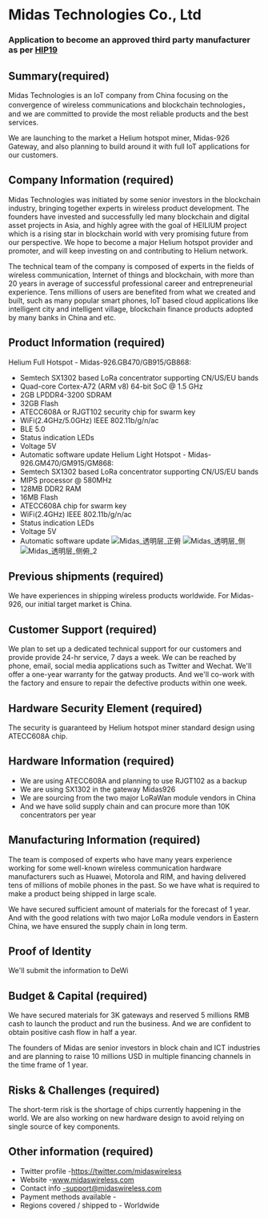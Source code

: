 # Midas Technologies Co., Ltd
### Application to become an approved third party manufacturer as per [HIP19](https://github.com/helium/HIP/blob/master/0019-third-party-manufacturers.md)

## Summary(required)
Midas Technologies is an IoT company from China focusing on the convergence of  wireless communications and blockchain technologies，and we are committed to provide the most reliable products and the best services.

We are launching to the market a Helium hotspot miner,  Midas-926 Gateway, and  also planning to build around it with full IoT applications for our customers.

## Company Information (required)
Midas Technologies was initiated by some senior investors in the blockchain industry, bringing together experts in wireless product development. The founders have invested and successfully led many blockchain and digital asset projects in Asia, and highly agree with the goal of HEILIUM project which is a rising star in blockchain world with very promising future from our perspective. We hope to become a major Helium hotspot provider and promoter, and will keep investing on and contributing to Helium network.

The technical team of the company is composed of experts in the fields of wireless communication, Internet of things and blockchain, with more than 20 years in average of successful professional career and entrepreneurial experience. Tens millions of users are benefited from what we created and built, such as many popular smart phones, IoT based cloud applications like intelligent city and intelligent village, blockchain finance products adopted by many banks in China and etc.

## Product Information (required)

Helium Full Hotspot - Midas-926.GB470/GB915/GB868:
* Semtech SX1302 based LoRa concentrator supporting CN/US/EU bands
* Quad-core Cortex-A72 (ARM v8) 64-bit SoC @ 1.5 GHz
* 2GB LPDDR4-3200 SDRAM
* 32GB Flash
* ATECC608A or RJGT102 security chip for swarm key
* WiFi(2.4GHz/5.0GHz) IEEE 802.11b/g/n/ac
* BLE 5.0
* Status indication LEDs
* Voltage 5V
* Automatic software update
Helium Light Hotspot - Midas-926.GM470/GM915/GM868:
* Semtech SX1302 based LoRa concentrator supporting CN/US/EU bands
* MIPS processor @ 580MHz
* 128MB DDR2 RAM
* 16MB Flash
* ATECC608A chip for swarm key
* WiFi(2.4GHz) IEEE 802.11b/g/n/ac
* Status indication LEDs
* Voltage 5V
* Automatic software update
![Midas_透明层_正俯](https://user-images.githubusercontent.com/86901323/125427574-f8ae9457-f252-4cb0-b01d-ae8198b7a0c7.jpg)
![Midas_透明层_侧](https://user-images.githubusercontent.com/86901323/125427636-9126325b-37d8-4a05-9ce2-c2239669e94c.jpg)
![Midas_透明层_侧俯_2](https://user-images.githubusercontent.com/86901323/125427652-28f80920-a58c-4e75-9e49-aa2a52dc703d.jpg)


## Previous shipments (required)

We have experiences in shipping wireless products worldwide. For Midas-926, our initial target market is China.

## Customer Support (required)

We plan to set up a dedicated technical support for our customers and provide provide 24-hr service, 7 days a week. We can be reached by phone, email, social media applications such as Twitter and Wechat.
We'll offer a one-year warranty for the gatway products. And we'll co-work with the factory and ensure to repair the defective products within one week. 

## Hardware Security Element (required)

The security is guaranteed by Helium hotspot miner standard design using ATECC608A chip.

## Hardware Information (required)

* We are using ATECC608A and planning to use RJGT102 as a backup
* We are using SX1302 in the gateway Midas926
* We are sourcing from the two major LoRaWan module vendors in China
* And we have solid supply chain and can procure more than 10K concentrators per year

## Manufacturing Information (required)
The team is composed of experts who have many years experience working for some well-known wireless communication hardware manufacturers such as Huawei, Motorola and RIM, and having delivered tens of millions of mobile phones in the past. So we have what is required to make a product being shipped in large scale.

We have secured sufficient amount of materials for the forecast of 1 year. And with the good relations with two major LoRa module vendors in Eastern China, we have ensured the supply chain in long term. 

## Proof of Identity

We'll submit the information to DeWi

## Budget & Capital (required)

We have secured materials for 3K gateways and reserved 5 millions RMB cash to launch the product and run the business. And we are confident to obtain positive cash flow in half a year.

The founders of Midas are senior investors in block chain and ICT industries and are planning to raise 10 millions USD in multiple financing channels in the time frame of 1 year.

## Risks & Challenges (required)

The short-term risk is the shortage of chips currently happening in the world. We are also working on new hardware design to avoid relying on single source of key components.

## Other information (required)
 
* Twitter profile -https://twitter.com/midaswireless
* Website -www.midaswireless.com
* Contact info -support@midaswireless.com
* Payment methods available -
* Regions covered / shipped to - Worldwide
